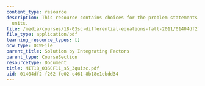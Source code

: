 ```yaml
---
content_type: resource
description: This resource contains choices for the problem statements related to
  units.
file: /media/courses/18-03sc-differential-equations-fall-2011/01404df2f262fe02c4618b18e1ebdd34_MIT18_03SCF11_s5_3quizc.pdf
file_type: application/pdf
learning_resource_types: []
ocw_type: OCWFile
parent_title: Solution by Integrating Factors
parent_type: CourseSection
resourcetype: Document
title: MIT18_03SCF11_s5_3quizc.pdf
uid: 01404df2-f262-fe02-c461-8b18e1ebdd34
---
```

